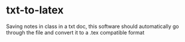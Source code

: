 # txt-to-latex
Saving notes in class in a txt doc, this software should automatically go through the file and convert it to a .tex compatible format
